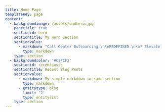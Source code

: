 ```yaml
---
title: Home Page
templateKey: page
content:
  - backgroundimage: /assets/undhero.jpg
    pagetitle: true
    sectionid: hero
    sectiontitle: My Hero Section
    sectionvalue:
      - markdown: "Call Center Outsourcing.\n\nREDEFINED.\n\n* Elevate Customer Experience\n* \rIncrease Social Responsibility\n* \rImprove Lifetime Customer Value\r\n* 100% USA Based Agents\n\n[LEARN MORE](#)"
        type: markdown
    type: section
  - backgroundcolor: '#C3FCF2'
    sectionid: recentposts
    sectiontitle: Recent Blog Posts
    sectionvalue:
      - markdown: My simple markdown in same section
        type: markdown
      - entitytype: blog
        limit: '2'
        type: entitylist
    type: section
---
```


